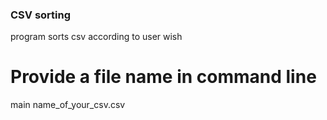### CSV sorting

program sorts csv according to user wish

# Provide a file name in command line

main name_of_your_csv.csv